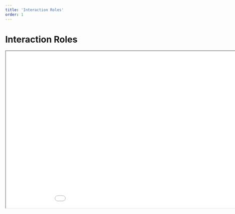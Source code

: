 ```yaml
---
title: 'Interaction Roles'
order: 1
---
```

<html>
  <head>
    <title>Interaction Roles</title>
  </head>
  <body>
    <h1>Interaction Roles</h1>
    <iframe src="/2022_01_25_wire_flash_debugging.pdf#toolbar=0" width="1000px" height="500px">
    </iframe>
  </body>
</html>